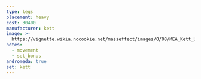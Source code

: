 ```yaml
---
type: legs
placement: heavy
cost: 30400
manufacturer: kett
image: >-
  https://vignette.wikia.nocookie.net/masseffect/images/0/08/MEA_Kett_Unity_Legs.png/revision/latest/scale-to-width-down/350?cb=20180510050500
notes:
  - movement
  - set_bonus
andromeda: true
set: kett
---
```

